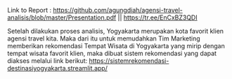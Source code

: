 Link to Report : https://github.com/agungdiah/agensi-travel-analisis/blob/master/Presentation.pdf || https://tr.ee/EnCxBZ3QDI

Setelah dilakukan proses analisis, Yogyakarta merupakan kota favorit klien agensi travel kita. Maka dari itu untuk memudahkan Tim Marketing 
memberikan rekomendasi Tempat Wisata di Yogyakarta yang mirip dengan tempat wisata favorit klien, maka dibuat sistem rekomendasi yang dapat
diakses melalui link berikut:
https://sistemrekomendasi-destinasiyogyakarta.streamlit.app/
